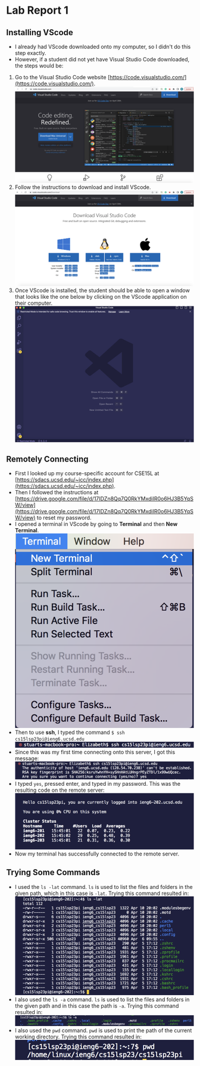 # Lab Report 1

## Installing VScode
* I already had VScode downloaded onto my computer, so I didn't do this step exactly.
* However, if a student did not yet have Visual Studio Code downloaded, the steps would be:
1. Go to the Visual Studio Code website [https://code.visualstudio.com/](https://code.visualstudio.com/). ![Image](VScode1.png)
2. Follow the instructions to download and install VScode. ![Image](VScode2.png)
3. Once VScode is installed, the student should be able to open a window that looks like the one below by clicking on the VScode application on their computer. ![Image](installVScode.png) 


## Remotely Connecting 
* First I looked up my course-specific account for CSE15L at [https://sdacs.ucsd.edu/~icc/index.php](https://sdacs.ucsd.edu/~icc/index.php).
* Then I followed the instructions at [https://drive.google.com/file/d/17IDZn8Qq7Q0RkYMxdiIR0o6HJ3B5YqSW/view](https://drive.google.com/file/d/17IDZn8Qq7Q0RkYMxdiIR0o6HJ3B5YqSW/view) to reset my password.
* I opened a terminal in VScode by going to **Terminal** and then **New Terminal**. ![Image](connect4.png)
* Then to use **ssh**, I typed the command `$ ssh cs15lsp23pi@ieng6.ucsd.edu` ![Image](connect3.png)
* Since this was my first time connecting onto this server, I got this message: ![Image](connect1.png)
* I typed `yes`, pressed enter, and typed in my password. This was the resulting code on the remote server: ![Image](connect2.png)
* Now my terminal has successfully connected to the remote server.

## Trying Some Commands
* I used the `ls -lat` command. `ls` is used to list the files and folders in the given path, which in this case is `-lat`. Trying this command resulted in: ![Image](commands1.png)
* I also used the `ls -a` command. `ls` is used to list the files and folders in the given path and in this case the path is `-a`. Trying this command resulted in: ![Image](commands2.png)
* I also used the `pwd` command. `pwd` is used to print the path of the current working directory. Trying this command resulted in: ![Image](commands3.png)
